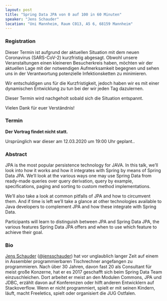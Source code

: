```yaml
---
layout: post
title: "Spring Data JPA von 0 auf 100 in 60 Minuten"
speaker: "Jens Schauder"
location: "Uni Mannheim, Raum C013, A5 6, 68159 Mannheim"
---
```


### Registration

Dieser Termin ist aufgrund der aktuellen Situation mit dem neuen Coronavirus (SARS-CoV-2) kurzfristig abgesagt. 
Obwohl unsere Veranstaltungen einen kleineren Besucherkreis haben, möchten wir der aktuellen Lage mit der notwendigen Aufmerksamkeit begegnen und sehen uns in der Verantwortung potenzielle Infektionsketten zu minimieren.

Wir entschuldigen uns für die Kurzfristigkeit, jedoch haben wir es mit einer dynamischen Entwicklung zu tun bei der wir jeden Tag dazulernen.

Dieser Termin wird nachgeholt sobald sich die Situation entspannt.

Vielen Dank für euer Verständnis!

### Termin

**Der Vortrag findet nicht statt.**

Ursprünglich war dieser am 12.03.2020 um 19:00 Uhr geplant..

### Abstract

JPA is the most popular persistence technology for JAVA. In this talk, we’ll look into how it works and how it integrates with Spring by means of Spring Data JPA. We’ll look at the various ways one may use Spring Data from ready-made queries over query derivation, query by example, specifications, paging and sorting to custom method implementations.

We’ll also take a look at common pitfalls of JPA and how to circumvent them. And if time is left we’ll take a glance at other technologies available to Java developers to complement JPA and how these integrate with Spring Data.

Participants will learn to distinguish between JPA and Spring Data JPA, the various features Spring Data JPA offers and when to use which feature to achieve their goal.

### Bio

[Jens Schauder](http://blog.schauderhaft.de/) ([@jensschauder](https://twitter.com/jensschauder)) hat vor unglaublich langer Zeit auf einem in Assembler programmierbaren Tischrechner angefangen zu programmieren. Nach über 30 Jahren, davon fast 20 als Consultant für meist große Konzerne, hat er es 2017 geschafft sich beim Spring Data Team einzuschleichen. Dort arbeitet er meist an den Modulen Commons, JPA und JDBC, erzählt davon auf Konferenzen oder hilft anderen Entwicklern auf Stackoverflow. Wenn er nicht programmiert, spielt er mit seinen Kindern, läuft, macht Freeletics, spielt oder organisiert die JUG Ostfalen.
